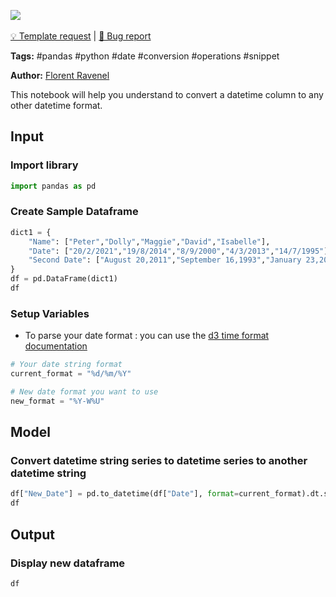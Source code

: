 <a href="https://app.naas.ai/user-redirect/naas/downloader?url=https://raw.githubusercontent.com/jupyter-naas/awesome-notebooks/master/Pandas/Pandas_Convert_datetime_series.ipynb" target="_parent"><img src="https://naasai-public.s3.eu-west-3.amazonaws.com/open_in_naas.svg"/></a><br><br><a href="https://github.com/jupyter-naas/awesome-notebooks/issues/new?assignees=&labels=&template=template-request.md&title=Tool+-+Action+of+the+notebook+">💡 Template request</a> | <a href="https://github.com/jupyter-naas/awesome-notebooks/issues/new?assignees=&labels=&template=bug_report.md&title=">🚨 Bug report</a>

**Tags:** #pandas #python #date #conversion #operations #snippet

**Author:** [Florent Ravenel](https://www.linkedin.com/in/florent-ravenel/)

This notebook will help you understand to convert a datetime column to any other datetime format.

## Input

### Import library


```python
import pandas as pd
```

### Create Sample Dataframe 


```python
dict1 = {
    "Name": ["Peter","Dolly","Maggie","David","Isabelle"],
    "Date": ["20/2/2021","19/8/2014","8/9/2000","4/3/2013","14/7/1995"],
    "Second Date": ["August 20,2011","September 16,1993","January 23,2009","October 17,2019","March 4,2021"]
}
df = pd.DataFrame(dict1)
df
```

### Setup Variables
- To parse your date format : you can use the [d3 time format documentation](https://github.com/d3/d3-time-format)


```python
# Your date string format
current_format = "%d/%m/%Y"

# New date format you want to use
new_format = "%Y-W%U"
```

## Model

### Convert datetime string series to datetime series to another datetime string


```python
df["New_Date"] = pd.to_datetime(df["Date"], format=current_format).dt.strftime(new_format)
df
```

## Output

### Display new dataframe


```python
df
```
